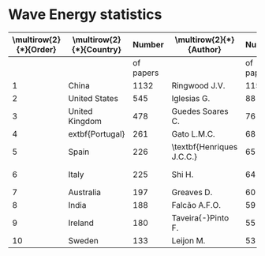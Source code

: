 # **Wave Energy** statistics


| \multirow{2}{*}{Order} | \multirow{2}{*}{Country} | Number    | \multirow{2}{*}{Author}   | Number    | \multirow{2}{*}{Author}   | Number       |
|------------------------|--------------------------|-----------|---------------------------|-----------|---------------------------|--------------|
|                        |                          | of papers |                           | of papers |                           | of citations |
| 1                      | China                    | 1132      | Ringwood J.V.             | 115       | Falcão A.F.O.             | 7338         |
| 2                      | United States            | 545       | Iglesias G.               | 88        | Wang Z.L.                 | 6515         |
| 3                      | United Kingdom           | 478       | Guedes Soares C.          | 76        | Iglesias G.               | 6325         |
| 4                      | extbf{Portugal}          | 261       | Gato L.M.C.               | 68        | Ringwood J.V.             | 4605         |
| 5                      | Spain                    | 226       | \textbf{Henriques J.C.C.} | 65        | Guedes Soares C.          | 3305         |
| 6                      | Italy                    | 225       | Shi H.                    | 64        | \textbf{Henriques J.C.C.} | 3013         |
| 7                      | Australia                | 197       | Greaves D.                | 60        | Babarit A.                | 2924         |
| 8                      | India                    | 188       | Falcão A.F.O.             | 59        | Moan T.                   | 2904         |
| 9                      | Ireland                  | 180       | Taveira{-}Pinto F.        | 55        | Jiang T.                  | 2773         |
| 10                     | Sweden                   | 133       | Leijon M.                 | 53        | Greaves D.                | 2596         |

